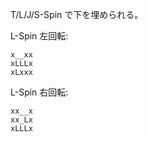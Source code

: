 T/L/J/S-Spin で下を埋められる。

L-Spin 左回転:

```
x__xx
xLLLx
xLxxx
```

L-Spin 右回転:

```
xx__x
xx_Lx
xLLLx
```
